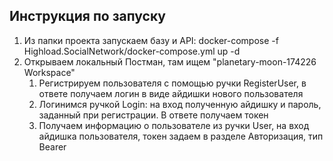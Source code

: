 ## Инструкция по запуску

1. Из папки проекта запускаем базу и API: docker-compose -f Highload.SocialNetwork/docker-compose.yml up -d
2. Открываем локальный Постман, там ищем "planetary-moon-174226 Workspace"
   1. Регистрируем пользователя с помощью ручки RegisterUser, в ответе получаем логин в виде айдишки нового пользователя
   2. Логинимся ручкой Login: на вход полученную айдишку и пароль, заданный при регистрации. В ответе получаем токен
   3. Получаем информацию о пользователе из ручки User, на вход айдишка пользователя, токен задаем в разделе Авторизация, тип Bearer
